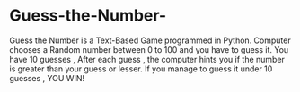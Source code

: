 # Guess-the-Number-
Guess the Number is a Text-Based Game programmed in Python.
Computer chooses a Random number between 0 to 100 and you have to guess it.
You have 10 guesses , After each guess , the computer hints you if the number is greater than your guess or lesser.
If you manage to guess it under 10 guesses , YOU WIN!
